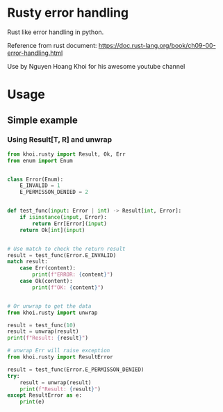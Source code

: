 # Rusty error handling

Rust like error handling in python.

Reference from rust document:
https://doc.rust-lang.org/book/ch09-00-error-handling.html

Use by Nguyen Hoang Khoi for his awesome youtube channel

# Usage

## Simple example

### Using Result[T, R] and unwrap

```python
from khoi.rusty import Result, Ok, Err
from enum import Enum


class Error(Enum):
    E_INVALID = 1
    E_PERMISSON_DENIED = 2


def test_func(input: Error | int) -> Result[int, Error]:
    if isinstance(input, Error):
        return Err[Error](input)
    return Ok[int](input)


# Use match to check the return result
result = test_func(Error.E_INVALID)
match result:
    case Err(content):
        print(f"ERROR: {content}")
    case Ok(content):
        print(f"OK: {content}")


# Or unwrap to get the data
from khoi.rusty import unwrap

result = test_func(10)
result = unwrap(result)
print(f"Result: {result}")

# unwrap Err will raise exception
from khoi.rusty import ResultError

result = test_func(Error.E_PERMISSON_DENIED)
try:
    result = unwrap(result)
    print(f"Result: {result}")
except ResultError as e:
    print(e)
